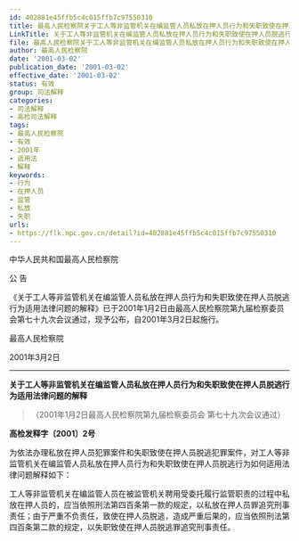 ```yaml
---
id: 402881e45ffb5c4c015ffb7c97550310
title: 最高人民检察院关于工人等非监管机关在编监管人员私放在押人员行为和失职致使在押人员脱逃行为适用法律问题的解释
LinkTitle: 关于工人等非监管机关在编监管人员私放在押人员行为和失职致使在押人员脱逃行为适用法律问题的解释（2001）
file: 最高人民检察院关于工人等非监管机关在编监管人员私放在押人员行为和失职致使在押人员脱逃行为适用法律问题的解释_20010302_402881e45ffb5c4c015ffb7c97550310.docx
author: 最高人民检察院
date: '2001-03-02'
publication_date: '2001-03-02'
effective_date: '2001-03-02'
status: 有效
group: 司法解释
categories:
- 司法解释
- 高检司法解释
tags:
- 最高人民检察院
- 有效
- 2001年
- 适用法
- 解释
keywords:
- 行为
- 在押人员
- 监管
- 私放
- 失职
urls:
- https://flk.npc.gov.cn/detail?id=402881e45ffb5c4c015ffb7c97550310
---
```


中华人民共和国最高人民检察院

公 告

《关于工人等非监管机关在编监管人员私放在押人员行为和失职致使在押人员脱逃行为适用法律问题的解释》已于2001年1月2日由最高人民检察院第九届检察委员会第七十九次会议通过，现予公布，自2001年3月2日起施行。

最高人民检察院

2001年3月2日

---

**关于工人等非监管机关在编监管人员私放在押人员行为和失职致使在押人员脱逃行为适用法律问题的解释**

> （2001年1月2日最高人民检察院第九届检察委员会
> 第七十九次会议通过）

**高检发释字〔2001〕2号**

为依法办理私放在押人员犯罪案件和失职致使在押人员脱逃犯罪案件，对工人等非监管机关在编监管人员私放在押人员行为和失职致使在押人员脱逃行为如何适用法律问题解释如下：

工人等非监管机关在编监管人员在被监管机关聘用受委托履行监管职责的过程中私放在押人员的，应当依照刑法第四百条第一款的规定，以私放在押人员罪追究刑事责任；由于严重不负责任，致使在押人员脱逃，造成严重后果的，应当依照刑法第四百条第二款的规定，以失职致使在押人员脱逃罪追究刑事责任。
